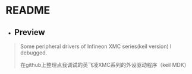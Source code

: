 README
=============

* ## Preview
> Some peripheral drivers of Infineon XMC series(keil version) I debugged.
> 
> 在github上整理点我调试的英飞凌XMC系列的外设驱动程序（keil MDK）